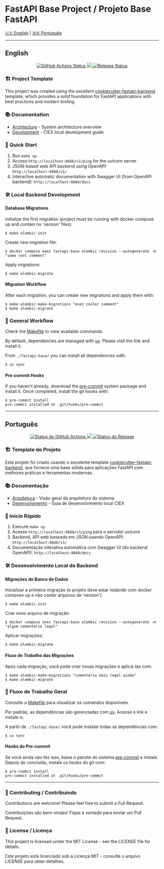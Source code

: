 # FastAPI Base Project / Projeto Base FastAPI

[🇺🇸 English](#english) | [🇧🇷 Português](#português)

---

## English

<p align="center">
    <a href="https://github.com/GabrielVGS/fastapi-base/actions">
        <img alt="GitHub Actions Status" src="https://github.com/CIEX-FURG/fastapi-base/actions/workflows/main.yml/badge.svg">
    </a>
    <a href="https://codecov.io/gh/GabrielVGS/fastapi-base">
     <img src="https://codecov.io/gh/GabrielVGS/fastapi-base/branch/main/graph/badge.svg?token=899NB4AK7J"/>
    </a>
    <a href="https://github.com/GabrielVGS/fastapi-base/releases"><img alt="Release Status" src="https://img.shields.io/github/v/release/GabrielVGS/fastapi-base"></a>
</p>

### 🏗️ Project Template

This project was created using the excellent [cookiecutter-fastapi-backend](https://github.com/nickatnight/cookiecutter-fastapi-backend) template, which provides a solid foundation for FastAPI applications with best practices and modern tooling.

### 📚 Documentation

- [Architecture](docs/architecture.md) - System architecture overview
- [Development](docs/developing.md) - CIEX local development guide

### 🚀 Quick Start

1. Run `make up`
2. Access `http://localhost:8666/v1/ping` for the uvicorn server
3. JSON-based web API backend using OpenAPI: `http://localhost:8666/v1/`
4. Interactive automatic documentation with Swagger UI (from OpenAPI backend): `http://localhost:8666/docs`

### 🛠️ Local Backend Development

#### Database Migrations

Initialize the first migration (project must be running with docker compose up and contain no 'version' files):
```shell
$ make alembic-init
```

Create new migration file:
```shell
$ docker compose exec fastapi-base alembic revision --autogenerate -m "some cool comment"
```

Apply migrations:
```shell
$ make alembic-migrate
```

#### Migration Workflow

After each migration, you can create new migrations and apply them with:
```console
$ make alembic-make-migrations "even cooler comment"
$ make alembic-migrate
```

### 🔧 General Workflow

Check the [Makefile](/Makefile) to view available commands.

By default, dependencies are managed with [uv](https://docs.astral.sh/uv/). Please visit the link and install it.

From `./fastapi-base/` you can install all dependencies with:
```console
$ uv sync
```

#### Pre-commit Hooks

If you haven't already, download the [pre-commit](https://pre-commit.com/) system package and install it. Once completed, install the git hooks with:
```console
$ pre-commit install
pre-commit installed at .git/hooks/pre-commit
```

---

## Português

<p align="center">
    <a href="https://github.com/GabrielVGS/fastapi-base/actions">
        <img alt="Status do GitHub Actions" src="https://github.com/GabrielVGS/fastapi-base/actions/workflows/main.yml/badge.svg">
    </a>
    <a href="https://codecov.io/gh/GabrielVGS/fastapi-base">
     <img src="https://codecov.io/gh/GabrielVGS/fastapi-base/branch/main/graph/badge.svg?token=899NB4AK7J"/>
    </a>
    <a href="https://github.com/GabrielVGS/fastapi-base/releases"><img alt="Status do Release" src="https://img.shields.io/github/v/release/CIEX-FURG/fastapi-base"></a>
</p>

### 🏗️ Template do Projeto

Este projeto foi criado usando o excelente template [cookiecutter-fastapi-backend](https://github.com/nickatnight/cookiecutter-fastapi-backend), que fornece uma base sólida para aplicações FastAPI com melhores práticas e ferramentas modernas.

### 📚 Documentação

- [Arquitetura](docs/architecture.md) - Visão geral da arquitetura do sistema
- [Desenvolvimento](docs/developing.md) - Guia de desenvolvimento local CIEX

### 🚀 Início Rápido

1. Execute `make up`
2. Acesse `http://localhost:8666/v1/ping` para o servidor uvicorn
3. Backend, API web baseada em JSON usando OpenAPI: `http://localhost:8666/v1/`
4. Documentação interativa automática com Swagger UI (do backend OpenAPI): `http://localhost:8666/docs`

### 🛠️ Desenvolvimento Local do Backend

#### Migrações do Banco de Dados

Inicializar a primeira migração (o projeto deve estar rodando com docker compose up e não conter arquivos de 'version'):
```shell
$ make alembic-init
```

Criar novo arquivo de migração:
```shell
$ docker compose exec fastapi-base alembic revision --autogenerate -m "algum comentário legal"
```

Aplicar migrações:
```shell
$ make alembic-migrate
```

#### Fluxo de Trabalho das Migrações

Após cada migração, você pode criar novas migrações e aplicá-las com:
```console
$ make alembic-make-migrations "comentário mais legal ainda"
$ make alembic-migrate
```

### 🔧 Fluxo de Trabalho Geral

Consulte o [Makefile](/Makefile) para visualizar os comandos disponíveis.

Por padrão, as dependências são gerenciadas com [uv](https://docs.astral.sh/uv/). Acesse o link e instale-o.

A partir de `./fastapi-base/` você pode instalar todas as dependências com:
```console
$ uv sync
```

#### Hooks do Pre-commit

Se você ainda não fez isso, baixe o pacote do sistema [pre-commit](https://pre-commit.com/) e instale. Depois de concluído, instale os hooks do git com:
```console
$ pre-commit install
pre-commit installed at .git/hooks/pre-commit
```

---

### 🤝 Contributing / Contribuindo

Contributions are welcome! Please feel free to submit a Pull Request.

Contribuições são bem-vindas! Fique à vontade para enviar um Pull Request.

### 📄 License / Licença

This project is licensed under the MIT License - see the LICENSE file for details.

Este projeto está licenciado sob a Licença MIT - consulte o arquivo LICENSE para obter detalhes.